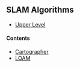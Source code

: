 ## SLAM Algorithms

- [Upper Level](../README.md)

#### Contents

- [Cartographer](cartographer/README.md)
- [LOAM](loam/README.md)

